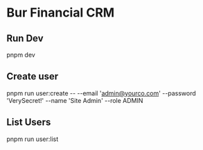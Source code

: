 # Bur Financial CRM

## Run Dev
pnpm dev

## Create user
pnpm run user:create -- --email 'admin@yourco.com' --password 'VerySecret!' --name 'Site Admin' --role ADMIN

## List Users
pnpm run user:list

